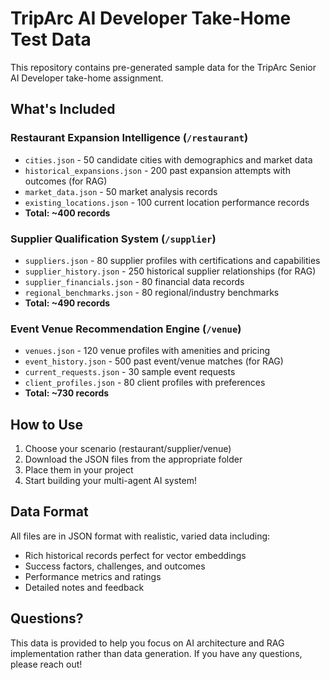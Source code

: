 # TripArc AI Developer Take-Home Test Data

This repository contains pre-generated sample data for the TripArc Senior AI Developer take-home assignment.

## What's Included

### Restaurant Expansion Intelligence (`/restaurant`)
- `cities.json` - 50 candidate cities with demographics and market data
- `historical_expansions.json` - 200 past expansion attempts with outcomes (for RAG)
- `market_data.json` - 50 market analysis records
- `existing_locations.json` - 100 current location performance records
- **Total: ~400 records**

### Supplier Qualification System (`/supplier`)
- `suppliers.json` - 80 supplier profiles with certifications and capabilities
- `supplier_history.json` - 250 historical supplier relationships (for RAG)
- `supplier_financials.json` - 80 financial data records
- `regional_benchmarks.json` - 80 regional/industry benchmarks
- **Total: ~490 records**

### Event Venue Recommendation Engine (`/venue`)
- `venues.json` - 120 venue profiles with amenities and pricing
- `event_history.json` - 500 past event/venue matches (for RAG)
- `current_requests.json` - 30 sample event requests
- `client_profiles.json` - 80 client profiles with preferences
- **Total: ~730 records**

## How to Use

1. Choose your scenario (restaurant/supplier/venue)
2. Download the JSON files from the appropriate folder
3. Place them in your project
4. Start building your multi-agent AI system!

## Data Format

All files are in JSON format with realistic, varied data including:
- Rich historical records perfect for vector embeddings
- Success factors, challenges, and outcomes
- Performance metrics and ratings
- Detailed notes and feedback

## Questions?

This data is provided to help you focus on AI architecture and RAG implementation rather than data generation. If you have any questions, please reach out!